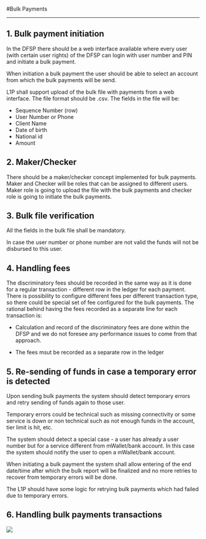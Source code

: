 
#Bulk Payments

-----

## 1. Bulk payment initiation

In the DFSP there should be a web interface available where every user (with certain user rights) of the DFSP can login with user number and PIN and initiate a bulk payment.

When initiation a bulk payment the user should be able to select an account from which the bulk payments will be send.

L1P shall support upload of the bulk file with payments from a web interface. The file format should be .csv. The fields in the file will be:

- Sequence Number (row)
- User Number or Phone
- Client Name
- Date of birth
- National id
- Amount

## 2. Maker/Checker

There should be a maker/checker concept implemented for bulk payments. Maker and Checker will be roles that can be assigned to different users. Maker role is going to upload the file with the bulk payments and checker role is going to initiate the bulk payments.

## 3. Bulk file verification

All the fields in the bulk file shall be mandatory.

In case the user number or phone number are not valid the funds will not be disbursed to this user.

## 4. Handling fees

The discriminatory fees should be recorded in the same way as it is done for a regular transaction - different row in the ledger for each payment. There is possibility to configure different fees per different transaction type, so there could be special set of fee configured for the bulk payments.
The rational behind having the fees recorded as a separate line for each transaction is:

- Calculation and record of the discriminatory fees are done within the DFSP and we do not foresee any performance issues to come from that approach.

- The fees msut be recorded as a separate row in the ledger

## 5. Re-sending of funds in case a temporary error is detected

Upon sending bulk payments the system should detect temporary errors and retry sending of funds again to those user.

Temporary errors could be technical such as missing connectivity or some service is down or non technical such as not enough funds in the account, tier limit is hit, etc.

The system should detect a special case - a user has already a user number but for a service different from mWallet/bank account. In this case the system should notify the user to open a mWallet/bank account.

When initiating a bulk payment the system shall allow entering of the end date/time after which the bulk report will be finalized and no more retries to recover from temporary errors will be done.

The L1P should have some logic for retrying bulk payments which had failed due to temporary errors.


## 6. Handling bulk payments transactions

![](./src/bulk_payment_single_record_processing.png)

